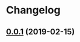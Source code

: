 # Changelog

## [0.0.1](https://github.com/Songmu/gauthor/compare/0a300d82cbed...0.0.1) (2019-02-15)

